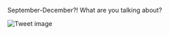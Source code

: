 September-December?! What are you talking about?


![Tweet image](/assets/crosspoast/G0A6TKyaQAAZOLj.jpg)

